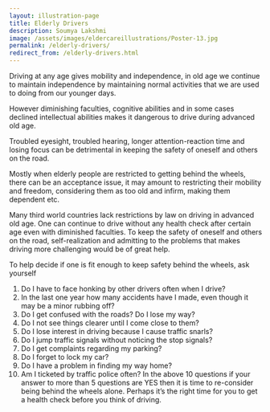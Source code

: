```yaml
---
layout: illustration-page
title: Elderly Drivers
description: Soumya Lakshmi
image: /assets/images/eldercareillustrations/Poster-13.jpg
permalink: /elderly-drivers/
redirect_from: /elderly-drivers.html
---
```


Driving at any age gives mobility and independence, in old age we continue to maintain independence by maintaining normal activities that we are used to doing from our younger days.

However diminishing faculties, cognitive abilities and in some cases declined intellectual abilities makes it dangerous to drive during advanced old age.

Troubled eyesight, troubled hearing, longer attention-reaction time and losing focus can be detrimental in keeping the safety of oneself and others on the road.

Mostly when elderly people are restricted to getting behind the wheels, there can be an acceptance issue, it may amount to restricting their mobility and freedom, considering them as too old and infirm, making them dependent etc.

Many third world countries lack restrictions by law on driving in advanced old age. One can continue to drive without any health check after certain age even with diminished faculties. To keep the safety of oneself and others on the road, self-realization and admitting to the problems that makes driving more challenging would be of great help.

To help decide if one is fit enough to keep safety behind the wheels, ask yourself

1. Do I have to face honking by other drivers often when I drive?
2. In the last one year how many accidents have I made, even though it may be a minor rubbing off?
3. Do I get confused with the roads? Do I lose my way?
4. Do I not see things clearer until I come close to them?
5. Do I lose interest in driving because I cause traffic snarls?
6. Do I jump traffic signals without noticing the stop signals?
7. Do I get complaints regarding my parking?
8. Do I forget to lock my car?
9. Do I have a problem in finding my way home?
10. Am I ticketed by traffic police often?
In the above 10 questions if your answer to more than 5 questions are YES then it is time to re-consider being behind the wheels alone. Perhaps it’s the right time for you to get a health check before you think of driving.